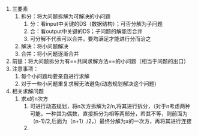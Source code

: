 1. 三要素
   1. 拆分：将大问题拆解为可解决的小问题
      1. 分：看input中关键的DS（数据结构）；可否分解为子问题
      2. 合：看output中关键的DS；子问题的解能否合并
      3. 可分解不代表可以合并，要均满足才能进行分而治之
   2. 解决：将小问题解决
   3. 合并：将小问题逐渐合并
2. 前提：将大问题拆分为有==共同求解方法==的小问题（相当于问题的出口）
3. 注意事项：
   1. 每个小问题均要亲自进行求解
   2. 对于一些小问题重复求解无法避免(动态规划解决这个问题)
4. 相关求解问题
   1. 求x的n次方
      1. 可进行动态规划，将n次方拆解为2/n,将其进行拆分，（对于n考虑两种可能，一种其为偶数，直接拆分为相等两部分，若其不等，则前面为（n-1)/2,后面为（n+1）/2，）最终分解为x的一次方，再将其进行连接
      1. 